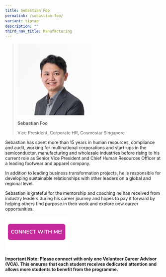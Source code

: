 ```yaml
---
title: Sebastian Foo
permalink: /sebastian-foo/
variant: tiptap
description: ""
third_nav_title: Manufacturing
---
```

<blockquote>
<p></p>
</blockquote>
<blockquote>
<p></p>
<div class="isomer-image-wrapper">
<img style="width: 50%;" height="auto" width="100%" alt="" src="/images/Profile Photos/Sebastian_Foo.png">
</div>
<p><strong>Sebastian Foo</strong>
</p>
<p>Vice President, Corporate HR, Cosmostar Singapore</p>
</blockquote>
<p></p>
<p>Sebastian has spent more than 15 years in human resources, compliance
and audit, working for multinational corporations and start-ups in the
semiconductor, manufacturing and wholesale industries before rising to
his current role as Senior Vice President and Chief Human Resources Officer
at a leading footwear and apparel company.</p>
<p>In addition to leading business transformation projects, he is responsible
for developing sustainable relationships with other leaders on a global
and regional level.</p>
<p>Sebastian is grateful for the mentorship and coaching he has received
from industry leaders during his career journey and hopes to pay it forward
by helping others find purpose in their work and explore new career opportunities.</p>
<p></p>
<p></p><a class="isomer-image-wrapper" href="https://form.gov.sg/677f33c99b92dd0156719f11"><img style="width: 40%;" height="auto" width="100%" alt="" src="/images/Page Photos/CONNECT_WITH_ME.png"></a>
<p><strong>Important Note: Please connect with only one Volunteer Career Advisor (VCA). This ensures that each student receives dedicated attention and allows more students to benefit from the programme.</strong>
</p>